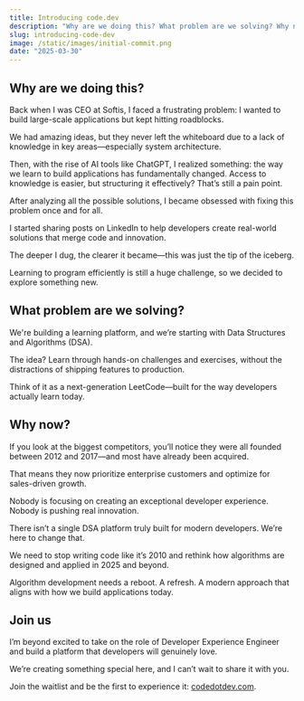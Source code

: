 ```yaml
---
title: Introducing code.dev
description: "Why are we doing this? What problem are we solving? Why now?..."
slug: introducing-code-dev
image: /static/images/initial-commit.png
date: "2025-03-30"
---
```


## Why are we doing this?

Back when I was CEO at Softis, I faced a frustrating problem: I wanted to build large-scale applications but kept hitting roadblocks.

We had amazing ideas, but they never left the whiteboard due to a lack of knowledge in key areas—especially system architecture.

Then, with the rise of AI tools like ChatGPT, I realized something: the way we learn to build applications has fundamentally changed. Access to knowledge is easier, but structuring it effectively? That’s still a pain point.

After analyzing all the possible solutions, I became obsessed with fixing this problem once and for all.

I started sharing posts on LinkedIn to help developers create real-world solutions that merge code and innovation.

The deeper I dug, the clearer it became—this was just the tip of the iceberg.

Learning to program efficiently is still a huge challenge, so we decided to explore something new.

## What problem are we solving?

We're building a learning platform, and we’re starting with Data Structures and Algorithms (DSA).

The idea? Learn through hands-on challenges and exercises, without the distractions of shipping features to production.

Think of it as a next-generation LeetCode—built for the way developers actually learn today.

## Why now?

If you look at the biggest competitors, you’ll notice they were all founded between 2012 and 2017—and most have already been acquired.

That means they now prioritize enterprise customers and optimize for sales-driven growth.

Nobody is focusing on creating an exceptional developer experience. Nobody is pushing real innovation.

There isn’t a single DSA platform truly built for modern developers. We’re here to change that.

We need to stop writing code like it’s 2010 and rethink how algorithms are designed and applied in 2025 and beyond.

Algorithm development needs a reboot. A refresh. A modern approach that aligns with how we build applications today.

## Join us

I’m beyond excited to take on the role of Developer Experience Engineer and build a platform that developers will genuinely love.

We’re creating something special here, and I can’t wait to share it with you.

Join the waitlist and be the first to experience it: [codedotdev.com](https://codedotdev.com).

